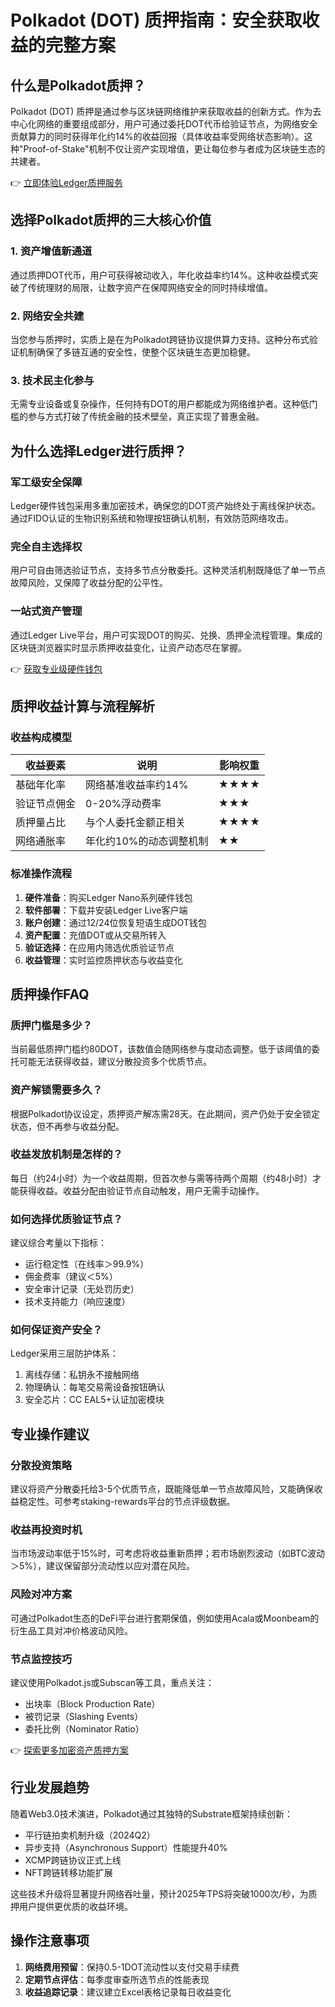# Polkadot (DOT) 质押指南：安全获取收益的完整方案

## 什么是Polkadot质押？

Polkadot (DOT) 质押是通过参与区块链网络维护来获取收益的创新方式。作为去中心化网络的重要组成部分，用户可通过委托DOT代币给验证节点，为网络安全贡献算力的同时获得年化约14%的收益回报（具体收益率受网络状态影响）。这种"Proof-of-Stake"机制不仅让资产实现增值，更让每位参与者成为区块链生态的共建者。

👉 [立即体验Ledger质押服务](https://bit.ly/okx_welcome)

## 选择Polkadot质押的三大核心价值

### 1. 资产增值新通道
通过质押DOT代币，用户可获得被动收入，年化收益率约14%。这种收益模式突破了传统理财的局限，让数字资产在保障网络安全的同时持续增值。

### 2. 网络安全共建
当您参与质押时，实质上是在为Polkadot跨链协议提供算力支持。这种分布式验证机制确保了多链互通的安全性，使整个区块链生态更加稳健。

### 3. 技术民主化参与
无需专业设备或复杂操作，任何持有DOT的用户都能成为网络维护者。这种低门槛的参与方式打破了传统金融的技术壁垒，真正实现了普惠金融。

## 为什么选择Ledger进行质押？

### 军工级安全保障
Ledger硬件钱包采用多重加密技术，确保您的DOT资产始终处于离线保护状态。通过FIDO认证的生物识别系统和物理按钮确认机制，有效防范网络攻击。

### 完全自主选择权
用户可自由筛选验证节点，支持多节点分散委托。这种灵活机制既降低了单一节点故障风险，又保障了收益分配的公平性。

### 一站式资产管理
通过Ledger Live平台，用户可实现DOT的购买、兑换、质押全流程管理。集成的区块链浏览器实时显示质押收益变化，让资产动态尽在掌握。

👉 [获取专业级硬件钱包](https://bit.ly/okx_welcome)

## 质押收益计算与流程解析

### 收益构成模型
| 收益要素        | 说明                          | 影响权重 |
|-----------------|-----------------------------|--------|
| 基础年化率      | 网络基准收益率约14%            | ★★★★    |
| 验证节点佣金    | 0-20%浮动费率                 | ★★★     |
| 质押量占比      | 与个人委托金额正相关            | ★★★★    |
| 网络通胀率      | 年化约10%的动态调整机制         | ★★      |

### 标准操作流程
1. **硬件准备**：购买Ledger Nano系列硬件钱包
2. **软件部署**：下载并安装Ledger Live客户端
3. **账户创建**：通过12/24位恢复短语生成DOT钱包
4. **资产配置**：充值DOT或从交易所转入
5. **验证选择**：在应用内筛选优质验证节点
6. **收益管理**：实时监控质押状态与收益变化

## 质押操作FAQ

### 质押门槛是多少？
当前最低质押门槛约80DOT，该数值会随网络参与度动态调整。低于该阈值的委托可能无法获得收益，建议分散投资多个优质节点。

### 资产解锁需要多久？
根据Polkadot协议设定，质押资产解冻需28天。在此期间，资产仍处于安全锁定状态，但不再参与收益分配。

### 收益发放机制是怎样的？
每日（约24小时）为一个收益周期，但首次参与需等待两个周期（约48小时）才能获得收益。收益分配由验证节点自动触发，用户无需手动操作。

### 如何选择优质验证节点？
建议综合考量以下指标：
- 运行稳定性（在线率＞99.9%）
- 佣金费率（建议＜5%）
- 安全审计记录（无处罚历史）
- 技术支持能力（响应速度）

### 如何保证资产安全？
Ledger采用三层防护体系：
1. 离线存储：私钥永不接触网络
2. 物理确认：每笔交易需设备按钮确认
3. 安全芯片：CC EAL5+认证加密模块

## 专业操作建议

### 分散投资策略
建议将资产分散委托给3-5个优质节点，既能降低单一节点故障风险，又能确保收益稳定性。可参考staking-rewards平台的节点评级数据。

### 收益再投资时机
当市场波动率低于15%时，可考虑将收益重新质押；若市场剧烈波动（如BTC波动＞5%），建议保留部分流动性以应对潜在风险。

### 风险对冲方案
可通过Polkadot生态的DeFi平台进行套期保值，例如使用Acala或Moonbeam的衍生品工具对冲价格波动风险。

### 节点监控技巧
建议使用Polkadot.js或Subscan等工具，重点关注：
- 出块率（Block Production Rate）
- 被罚记录（Slashing Events）
- 委托比例（Nominator Ratio）

👉 [探索更多加密资产质押方案](https://bit.ly/okx_welcome)

## 行业发展趋势

随着Web3.0技术演进，Polkadot通过其独特的Substrate框架持续创新：
- 平行链拍卖机制升级（2024Q2）
- 异步支持（Asynchronous Support）性能提升40%
- XCMP跨链协议正式上线
- NFT跨链转移功能扩展

这些技术升级将显著提升网络吞吐量，预计2025年TPS将突破1000次/秒，为质押用户提供更优质的收益环境。

## 操作注意事项

1. **网络费用预留**：保持0.5-1DOT流动性以支付交易手续费
2. **定期节点评估**：每季度审查所选节点的性能表现
3. **收益追踪记录**：建议建立Excel表格记录每日收益变化